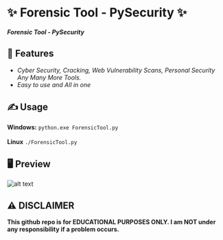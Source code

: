 # ✨ Forensic Tool - PySecurity ✨
**_Forensic Tool - PySecurity_**

##  👾 Features 
- _Cyber Security, Cracking, Web Vulnerability Scans, Personal Security Any Many More Tools._
- _Easy to use and All in one_

## ✍️ Usage 
**Windows:**
`python.exe ForensicTool.py`<br><br>
**Linux**
`./ForensicTool.py`

## 🖥️ Preview
![alt text](https://i.hizliresim.com/t5a02gm.png)

## ⚠️ DISCLAIMER 
**This github repo is for EDUCATIONAL PURPOSES ONLY. I am NOT under any responsibility if a problem occurs.**
